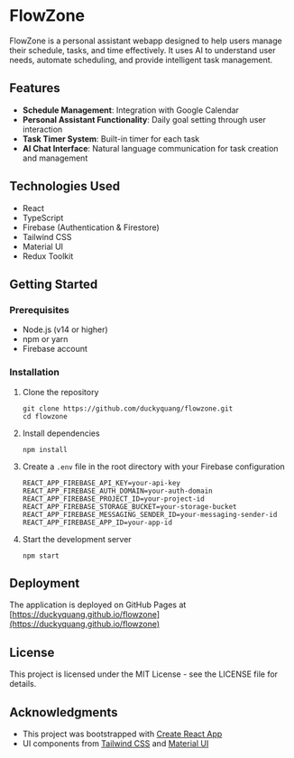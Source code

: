 # FlowZone

FlowZone is a personal assistant webapp designed to help users manage their schedule, tasks, and time effectively. It uses AI to understand user needs, automate scheduling, and provide intelligent task management.

## Features

- **Schedule Management**: Integration with Google Calendar
- **Personal Assistant Functionality**: Daily goal setting through user interaction
- **Task Timer System**: Built-in timer for each task
- **AI Chat Interface**: Natural language communication for task creation and management

## Technologies Used

- React
- TypeScript
- Firebase (Authentication & Firestore)
- Tailwind CSS
- Material UI
- Redux Toolkit

## Getting Started

### Prerequisites

- Node.js (v14 or higher)
- npm or yarn
- Firebase account

### Installation

1. Clone the repository
   ```
   git clone https://github.com/duckyquang/flowzone.git
   cd flowzone
   ```

2. Install dependencies
   ```
   npm install
   ```

3. Create a `.env` file in the root directory with your Firebase configuration
   ```
   REACT_APP_FIREBASE_API_KEY=your-api-key
   REACT_APP_FIREBASE_AUTH_DOMAIN=your-auth-domain
   REACT_APP_FIREBASE_PROJECT_ID=your-project-id
   REACT_APP_FIREBASE_STORAGE_BUCKET=your-storage-bucket
   REACT_APP_FIREBASE_MESSAGING_SENDER_ID=your-messaging-sender-id
   REACT_APP_FIREBASE_APP_ID=your-app-id
   ```

4. Start the development server
   ```
   npm start
   ```

## Deployment

The application is deployed on GitHub Pages at [https://duckyquang.github.io/flowzone](https://duckyquang.github.io/flowzone)

## License

This project is licensed under the MIT License - see the LICENSE file for details.

## Acknowledgments

- This project was bootstrapped with [Create React App](https://github.com/facebook/create-react-app)
- UI components from [Tailwind CSS](https://tailwindcss.com/) and [Material UI](https://mui.com/) 